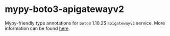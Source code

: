 # mypy-boto3-apigatewayv2

Mypy-friendly type annotations for `boto3` 1.10.25 `apigatewayv2` service.
More information can be found [here](https://github.com/vemel/mypy_boto3).